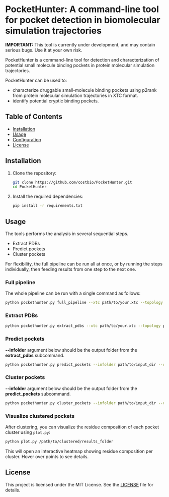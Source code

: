 # PocketHunter: A command-line tool for pocket detection in biomolecular simulation trajectories

**IMPORTANT:** This tool is currently under development, and may contain serious bugs. Use it at your own risk.

PocketHunter is a command-line tool for detection and characterization of potential small molecule binding pockets in protein molecular simulation trajectories. 

PocketHunter can be used to:

* characterize druggable small-molecule binding pockets using p2rank from protein molecular simulation trajectories in XTC format. 
* identify potential cryptic binding pockets.


## Table of Contents
- [Installation](#installation)
- [Usage](#usage)
- [Configuration](#configuration)
- [License](#license)

## Installation

1. Clone the repository:
    ```bash
    git clone https://github.com/costbio/PocketHunter.git
    cd PocketHunter
    ```

2. Install the required dependencies:
    ```bash
    pip install -r requirements.txt
    ```

## Usage

The tools performs the analysis in several sequential steps. 

* Extract PDBs
* Predict pockets
* Cluster pockets


For flexibility, the full pipeline can be run all at once, or by running the steps individually, then feeding results from one step to the next one.

### Full pipeline

The whole pipeline can be run with a single command as follows:

```bash
python pockethunter.py full_pipeline --xtc path/to/your.xtc --topology path/to/your_topology.pdb --numthreads 4 --outfolder path/to/output_dir --min_prob 0.7 --stride 10 
```

### Extract PDBs 

```bash
python pockethunter.py extract_pdbs --xtc path/to/your.xtc --topology path/to/your_topology.pdb --outfolder path/to/output_dir --stride 10
```
### Predict pockets 

**--infolder** argument below should be the output folder from the **extract_pdbs** subcommand.

```bash
python pockethunter.py predict_pockets --infolder path/to/input_dir --output path/to/output_dir --numthreads 4
```

### Cluster pockets 

**--infolder** argument below should be the output folder from the **predict_pockets** subcommand.

```bash
python pockethunter.py cluster_pockets --infolder path/to/input_dir --outfolder path/to/output_dir --method DBSCAN --min_prob 0.7
```

### Visualize clustered pockets

After clustering, you can visualize the residue composition of each pocket cluster using `plot.py`:

```bash
python plot.py /path/to/clustered/results_folder
```

This will open an interactive heatmap showing residue composition per cluster. Hover over points to see details.

## License

This project is licensed under the MIT License. See the [LICENSE](LICENSE) file for details.
